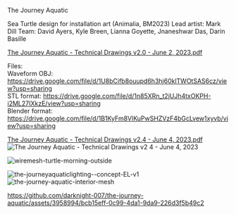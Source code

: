 The Journey Aquatic 

Sea Turtle design for installation art (Animalia, BM2023)
Lead artist: Mark Dill
Team: David Ayers, Kyle Breen, Lianna Goyette, Jnaneshwar Das, Darin Basille 

[The Journey Aquatic - Technical Drawings v2.0 - June 2, 2023.pdf](https://github.com/darknight-007/the-journey-aquatic/blob/main/The%20Journey%20Aquatic%20-%20Technical%20Drawings%20v2.2%20-%20June%203%2C%202023.pdf)

Files: <br>
Waveform OBJ: https://drive.google.com/file/d/1U8bCifb8ouupd6h3hj60klTWOtSAS6cz/view?usp=sharing <br>
STL format: https://drive.google.com/file/d/1n85XRn_t2jUJh4txOKPH-i2ML27IXkzE/view?usp=sharing <br>
Blender format: https://drive.google.com/file/d/1B1KyFm8VlKuPwSHZVzF4bGcLvew1xyvb/view?usp=sharing <br>

[The Journey Aquatic - Technical Drawings v2.4 - June 4, 2023.pdf](https://github.com/darknight-007/the-journey-aquatic/files/11646100/The.Journey.Aquatic.-.Technical.Drawings.v2.4.-.June.4.2023.pdf) <br>
![The Journey Aquatic - Technical Drawings v2 4 - June 4, 2023](https://github.com/darknight-007/the-journey-aquatic/assets/3958994/7e03a7b8-d24f-47f3-b0d0-95260b0cb958)

![wiremesh-turtle-morning-outside](https://github.com/darknight-007/the-journey-aquatic/assets/3958994/4cce716e-b1dc-4b23-8e4c-326f55ff2c67)

![the-journeyaquaticlighting--concept-EL-v1](https://github.com/darknight-007/the-journey-aquatic/assets/3958994/b9739942-3b30-414f-a946-0dea216f7bd2)
![the-journey-aquatic-interior-mesh](https://github.com/darknight-007/the-journey-aquatic/assets/3958994/a9a6d31c-a56d-4817-91b9-3d4fa4324cd0)


https://github.com/darknight-007/the-journey-aquatic/assets/3958994/bcb15eff-0c99-4da1-9da9-226d3f5b49c2

